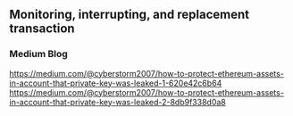 ## Monitoring, interrupting, and replacement transaction

### Medium Blog
https://medium.com/@cyberstorm2007/how-to-protect-ethereum-assets-in-account-that-private-key-was-leaked-1-620e42c6b64
https://medium.com/@cyberstorm2007/how-to-protect-ethereum-assets-in-account-that-private-key-was-leaked-2-8db9f338d0a8
